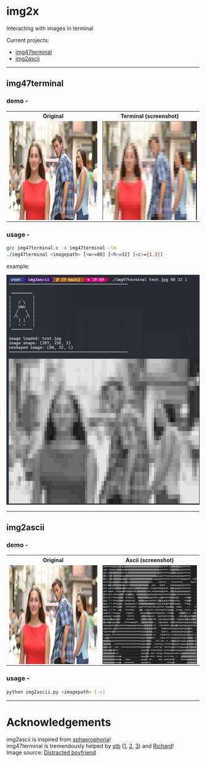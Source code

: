 # img2x
Interacting with images in terminal
  
Current projects:
- [img47terminal](./img47terminal/img47terminal.c)
- [img2ascii](./img2ascii/img2ascii.py)

---
## img47terminal 
### demo -
<table>
<th style="text-align:center">Original</th>
<th style="text-align:center">Terminal (screenshot)</th>
</tr>
<tr>
<td><img src="./images/test.jpg" align=left width=387 height=258></td>
<td><img src="./images/test_term.png" align=right width=387 height=258></td>
</tr>
</table>  

### usage -
```bash
gcc img47terminal.c -o img47terminal -lm
./img47terminal <imagepath> [<w>=80] [<h>=32] [<c>={1,3}]
```   
example: 

![](./images/img47term_usage.png)

---

## img2ascii 
### demo -
<table>
<th style="text-align:center">Original</th>
<th style="text-align:center">Ascii (screenshot)</th>
</tr>
<tr>
<td><img src="./images/test.jpg" align=left width=387 height=258></td>
<td><img src="./images/test_ascii_ss.png" align=right width=387 height=258></td>
</tr>
</table>  

### usage -
```bash
python img2ascii.py <imagepath> [-v]
```

--- 
# Acknowledgements
img2ascii is inspired from [sphaerophoria](https://www.twitch.tv/sphaerophoria)!  
img47terminal is tremendously helped by [stb](https://github.com/nothings/stb) ([1](./img47terminal/stb_image.h), [2](./img47terminal/stb_image_resize2.h), [3](./img47terminal/stb_image_write.h)) and [Richard](https://stackoverflow.com/a/33206814)!  
Image source: [Distracted boyfriend](https://en.wikipedia.org/wiki/Distracted_boyfriend)
